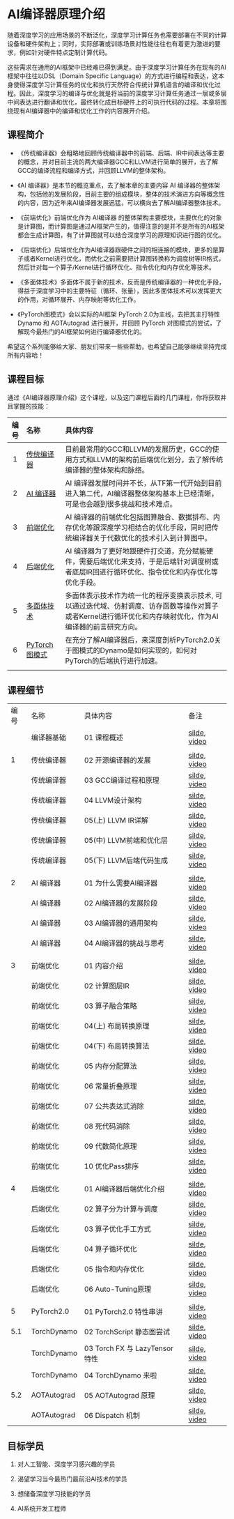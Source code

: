 # AI编译器原理介绍

随着深度学习的应用场景的不断泛化，深度学习计算任务也需要部署在不同的计算设备和硬件架构上；同时，实际部署或训练场景对性能往往也有着更为激进的要求，例如针对硬件特点定制计算代码。

这些需求在通用的AI框架中已经难已得到满足。由于深度学习计算任务在现有的AI框架中往往以DSL（Domain Specific Language）的方式进行编程和表达，这本身使得深度学习计算任务的优化和执行天然符合传统计算机语言的编译和优化过程。因此，深度学习的编译与优化就是将当前的深度学习计算任务通过一层或多层中间表达进行翻译和优化，最终转化成目标硬件上的可执行代码的过程。本章将围绕现有AI编译器中的编译和优化工作的内容展开介绍。

## 课程简介

- 《传统编译器》会粗略地回顾传统编译器中的前端、后端、IR中间表达等主要的概念，并对目前主流的两大编译器GCC和LLVM进行简单的展开，去了解GCC的编译流程和编译方式，并回顾LLVM的整体架构。

- 《AI 编译器》是本节的概览重点，去了解本章的主要内容 AI 编译器的整体架构，包括他的发展阶段，目前主要的组成模块，整体的技术演进方向等概念性的内容，因为近年来AI编译器发展迅猛，可以横向去了解AI编译器整体技术。

- 《前端优化》前端优化作为 AI编译器 的整体架构主要模块，主要优化的对象是计算图，而计算图是通过AI框架产生的，值得注意的是并不是所有的AI框架都会生成计算图，有了计算图就可以结合深度学习的原理知识进行图的优化。

- 《后端优化》后端优化作为AI编译器跟硬件之间的相连接的模块，更多的是算子或者Kernel进行优化，而优化之前需要把计算图转换称为调度树等IR格式，然后针对每一个算子/Kernel进行循环优化、指令优化和内存优化等技术。

- 《多面体技术》多面体不属于新的技术，反而是传统编译器的一种优化手段，得益于深度学习中的主要特征（循环、张量），因此多面体技术可以发挥更大的作用，对循环展开、内存映射等优化工作。

- 《PyTorch图模式》会以实际的AI框架 PyTorch 2.0为主线，去把其主打特性 Dynamo 和 AOTAutograd 进行展开，并回顾 PyTorch 对图模式的尝试，了解现今最热门的AI框架如何进行编译器优化的。

希望这个系列能够给大家、朋友们带来一些些帮助，也希望自己能够继续坚持完成所有内容哈！

## 课程目标

通过《AI编译器原理介绍》这个课程，以及这门课程后面的几门课程，你将获取并且掌握的技能：

| 编号  | 名称                       | 具体内容                                                                                |
|:---:|:------------------------ |:----------------------------------------------------------------------------------- |
| 1   | [传统编译器](./Tradition/)    | 目前最常用的GCC和LLVM的发展历史，GCC的使用方式和LLVM的架构前后端优化划分，去了解传统编译器的整体架构和脉络。                       |
| 2   | [AI 编译器](./AICompiler/)  | AI 编译器发展时间并不长，从TF第一代开始到目前进入第二代，AI编译器整体架构基本上已经清晰，可是也会越到很多挑战和技术难点。                    |
| 3   | [前端优化](./Frontend/)      | AI 编译器的前端优化包括图算融合、数据排布、内存优化等跟深度学习相结合的优化手段，同时把传统编译器关于代数优化的技术引入到计算图中。                 |
| 4   | [后端优化](./Backend/)       | AI 编译器为了更好地跟硬件打交道，充分赋能硬件，需要后端优化来支持，于是后端针对调度树或者底层IR回进行循环优化、指令优化和内存优化等优化手段。           |
| 5   | [多面体技术](./AICluster)     | 多面体表示技术作为统一化的程序变换表示技术, 可以通过迭代域、仿射调度、访存函数等操作对算子或者Kernel进行循环优化和内存映射优化，作为AI编译器的前言研究方向。 |
| 6   | [PyTorch图模式](./PyTorch/) | 在充分了解AI编译器后，来深度剖析PyTorch2.0关于图模式的Dynamo是如何实现的，如何对PyTorch的后端执行进行加速。                  |
|     |                          |                                                                                     |

## 课程细节

|     |             |                             |                                                                                                  |
| --- | ----------- | --------------------------- | ------------------------------------------------------------------------------------------------ |
| 编号  | 名称          | 具体内容                        | 备注                                                                                               |
|     | 编译器基础       | 01 课程概述                     | [silde](./Tradition/01.introduction.pdf), [video](https://www.bilibili.com/video/BV1D84y1y73v/)  |
|     |             |                             |                                                                                                  |
| 1   | 传统编译器       | 02 开源编译器的发展                 | [silde](./Tradition/02.history.pdf), [video](https://www.bilibili.com/video/BV1sM411C7Vr/)       |
|     | 传统编译器       | 03 GCC编译过程和原理               | [silde](./Tradition/03.gcc.pdf), [video](https://www.bilibili.com/video/BV1LR4y1f7et/)           |
|     | 传统编译器       | 04 LLVM设计架构                 | [silde](./Tradition/04.llvm.pdf), [video](https://www.bilibili.com/video/BV1CG4y1V7Dn/)          |
|     | 传统编译器       | 05(上) LLVM IR详解             | [silde](./Tradition/05.llvm_detail01.pdf), [video](https://www.bilibili.com/video/BV1LR4y1f7et/) |
|     | 传统编译器       | 05(中) LLVM前端和优化层            | [silde](./Tradition/06.llvm_detail02.pdf), [video](https://www.bilibili.com/video/BV1vd4y1t7vS)  |
|     | 传统编译器       | 05(下) LLVM后端代码生成            | [silde](./Tradition/07.llvm_detail03.pdf), [video](https://www.bilibili.com/video/BV1cd4y1b7ho)  |
|     |             |                             |                                                                                                  |
| 2   | AI 编译器      | 01 为什么需要AI编译器               | [silde](./AICompiler/01.appear.pdf), [video](https://www.bilibili.com/video/BV1pM41167KP)        |
|     | AI 编译器      | 02 AI编译器的发展阶段               | [silde](./AICompiler/02.stage.pdf), [video](https://www.bilibili.com/video/BV1QK411R7iy/)        |
|     | AI 编译器      | 03 AI编译器的通用架构               | [silde](./AICompiler/03.architecture.pdf), [video](https://www.bilibili.com/video/BV1qD4y1Y73e/) |
|     | AI 编译器      | 04 AI编译器的挑战与思考              | [silde](./AICompiler/04.future.pdf),  [video](https://www.bilibili.com/video/BV1Hv4y1R7uc/)      |
|     |             |                             |                                                                                                  |
| 3   | 前端优化        | 01 内容介绍                     | [silde](./Frontend/01.introduction.pdf), [video](https://www.bilibili.com/video/BV1ne411w7n2/)   |
|     | 前端优化        | 02 计算图层IR                   | [silde](./Frontend/02.graph_ir.pdf), [video](https://www.bilibili.com/video/BV1kV4y1w72W/)       |
|     | 前端优化        | 03 算子融合策略                   | [silde](./Frontend/03.op_fusion.pdf), [video](https://www.bilibili.com/video/BV1P24y1D7RV/)      |
|     | 前端优化        | 04(上) 布局转换原理                | [silde](./Frontend/04.layout_trans01.pdf), [video](https://www.bilibili.com/video/BV1xK411z7Uw/) |
|     | 前端优化        | 04(下) 布局转换算法                | [silde](./Frontend/04.layout_trans02.pdf), [video](https://www.bilibili.com/video/BV1gd4y1Y7dc/) |
|     | 前端优化        | 05 内存分配算法                   | [silde](./Frontend/05.memory.pdf), [video]()                                                     |
|     | 前端优化        | 06 常量折叠原理                   | [silde](./Frontend/06.constant_fold.pdf), [video](https://www.bilibili.com/video/BV1P8411W7dY/)  |
|     | 前端优化        | 07 公共表达式消除                  | [silde](./Frontend/07.cse.pdf), [video](https://www.bilibili.com/video/BV1rv4y1Q7tp/)            |
|     | 前端优化        | 08 死代码消除                    | [silde](./Frontend/08.dce.pdf), [video](https://www.bilibili.com/video/BV1hD4y1h7nh/)            |
|     | 前端优化        | 09 代数简化原理                   | [silde](./Frontend/09.algebraic.pdf), [video](https://www.bilibili.com/video/BV1g24y1Q7qC/)      |
|     | 前端优化        | 10 优化Pass排序                 | [silde](./Frontend/10.summary.pdf), [video](https://www.bilibili.com/video/BV1L14y1P7ku/)        |
|     |             |                             |                                                                                                  |
| 4   | 后端优化        | 01 AI编译器后端优化介绍              | [silde](./Backend/01.introduction.pdf), [video](https://www.bilibili.com/video/BV17D4y177bP/)    |
|     | 后端优化        | 02 算子分为计算与调度                | [silde](./Backend/02.ops_compute.pdf), [video](https://www.bilibili.com/video/BV1K84y1x7Be/)     |
|     | 后端优化        | 03 算子优化手工方式                 | [silde](./Backend/03.optimization.pdf), [video](https://www.bilibili.com/video/BV1ZA411X7WZ/)    |
|     | 后端优化        | 04 算子循环优化                   | [silde](./Backend/04.loop_opt.pdf), [video](https://www.bilibili.com/video/BV17D4y177bP/)        |
|     | 后端优化        | 05 指令和内存优化                  | [silde](./Backend/05.other_opt.pdf), [video](https://www.bilibili.com/video/BV11d4y1a7J6/)       |
|     | 后端优化        | 06 Auto-Tuning原理            | [silde](./Backend/06.auto_tuning.pdf), [video](https://www.bilibili.com/video/BV1uA411D7JF/)     |
|     |             |                             |                                                                                                  |
| 5   | PyTorch2.0  | 01 PyTorch2.0 特性串讲          | [silde](./PyTorch/01.introduction.pdf), [video](https://www.bilibili.com/video/BV1p84y1675B/)    |
| 5.1 | TorchDynamo | 02 TorchScript 静态图尝试        | [silde](./PyTorch/02.torchscript.pdf), [video](https://www.bilibili.com/video/BV1JV4y1P7gB/)     |
|     | TorchDynamo | 03 Torch FX 与 LazyTensor 特性 | [silde](./PyTorch/03.torchfx_lazy.pdf), [video](https://www.bilibili.com/video/BV1944y1m7fU/)    |
|     | TorchDynamo | 04 TorchDynamo 来啦           | [silde](./PyTorch/04.torchdynamo.pdf),  [video](https://www.bilibili.com/video/BV1Hv4y1R7uc/)    |
| 5.2 | AOTAutograd | 05 AOTAutograd 原理           | [silde](./PyTorch/05.aotatuograd.pdf),  [video](https://www.bilibili.com/video/BV1Me4y1V7Ke/)    |
|     | AOTAutograd | 06 Dispatch 机制              | [silde](./PyTorch/06.dispatch.pdf),  [video](https://www.bilibili.com/video/BV1L3411d7SM/)       |

## 目标学员

1. 对人工智能、深度学习感兴趣的学员

2. 渴望学习当今最热门最前沿AI技术的学员

3. 想储备深度学习技能的学员

4. AI系统开发工程师
